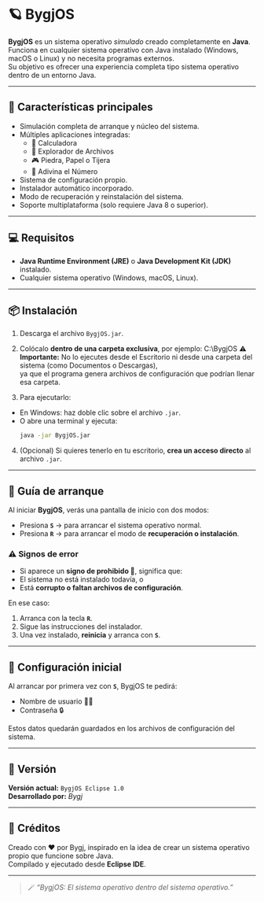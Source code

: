 # 🪐 BygjOS

**BygjOS** es un sistema operativo *simulado* creado completamente en **Java**.  
Funciona en cualquier sistema operativo con Java instalado (Windows, macOS o Linux) y no necesita programas externos.  
Su objetivo es ofrecer una experiencia completa tipo sistema operativo dentro de un entorno Java.

---

## 🚀 Características principales

- Simulación completa de arranque y núcleo del sistema.  
- Múltiples aplicaciones integradas:
  - 🧮 Calculadora  
  - 📁 Explorador de Archivos  
  - 🎮 Piedra, Papel o Tijera  
  - 🔢 Adivina el Número  
- Sistema de configuración propio.  
- Instalador automático incorporado.  
- Modo de recuperación y reinstalación del sistema.  
- Soporte multiplataforma (solo requiere Java 8 o superior).

---

## 💻 Requisitos

- **Java Runtime Environment (JRE)** o **Java Development Kit (JDK)** instalado.  
- Cualquier sistema operativo (Windows, macOS, Linux).  

---

## 📦 Instalación

1. Descarga el archivo `BygjOS.jar`.  
2. Colócalo **dentro de una carpeta exclusiva**, por ejemplo:  C:\BygjOS
⚠️ **Importante:** No lo ejecutes desde el Escritorio ni desde una carpeta del sistema (como Documentos o Descargas),  
ya que el programa genera archivos de configuración que podrían llenar esa carpeta.  

3. Para ejecutarlo:
- En Windows: haz doble clic sobre el archivo `.jar`.  
- O abre una terminal y ejecuta:  
  ```bash
  java -jar BygjOS.jar
  ```

4. (Opcional) Si quieres tenerlo en tu escritorio, **crea un acceso directo** al archivo `.jar`.

---

## 🧠 Guía de arranque

Al iniciar **BygjOS**, verás una pantalla de inicio con dos modos:

- Presiona **`S`** → para arrancar el sistema operativo normal.  
- Presiona **`R`** → para arrancar el modo de **recuperación o instalación**.

### ⚠️ Signos de error

- Si aparece un **signo de prohibido 🚫**, significa que:
- El sistema no está instalado todavía, o  
- Está **corrupto o faltan archivos de configuración**.

En ese caso:
1. Arranca con la tecla **`R`**.  
2. Sigue las instrucciones del instalador.  
3. Una vez instalado, **reinicia** y arranca con **`S`**.

---

## 👤 Configuración inicial

Al arrancar por primera vez con **`S`**, BygjOS te pedirá:
- Nombre de usuario 🧑‍💻  
- Contraseña 🔒  

Estos datos quedarán guardados en los archivos de configuración del sistema.

---

## 🧩 Versión

**Versión actual:** `BygjOS Eclipse 1.0`  
**Desarrollado por:** *Bygj*  

---

## 💬 Créditos

Creado con ❤️ por Bygj, inspirado en la idea de crear un sistema operativo propio que funcione sobre Java.  
Compilado y ejecutado desde **Eclipse IDE**.  

---

> 🪄 *“BygjOS: El sistema operativo dentro del sistema operativo.”*




